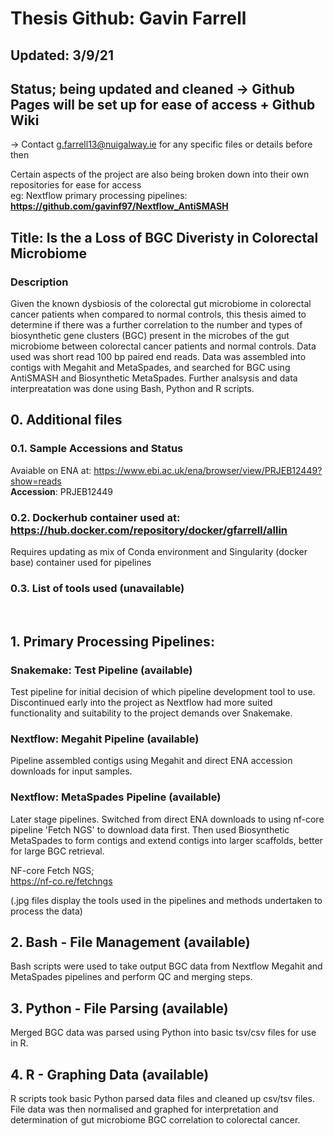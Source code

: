 # Thesis Github: Gavin Farrell
## Updated: 3/9/21 
## Status; being updated and cleaned -> Github Pages will be set up for ease of access + Github Wiki
-> Contact g.farrell13@nuigalway.ie for any specific files or details before then

Certain aspects of the project are also being broken down into their own repositories for ease for access <br/>
eg: Nextflow primary processing pipelines: ****https://github.com/gavinf97/Nextflow_AntiSMASH****

## Title: Is the a Loss of BGC Diveristy in Colorectal Microbiome
### Description
Given the known dysbiosis of the colorectal gut microbiome in colorectal cancer patients when compared to normal controls, this thesis aimed to determine if there was a further correlation to the number and types of biosynthetic gene clusters (BGC) present in the microbes of the gut microbiome between colorectal cancer patients and normal controls. Data used was short read 100 bp paired end reads. Data was assembled into contigs with Megahit and MetaSpades, and searched for BGC using AntiSMASH and Biosynthetic MetaSpades. Further analsysis and data interpreatation was done using Bash, Python and R scripts.


## 0. Additional files
### 0.1. Sample Accessions and Status
Avaiable on ENA at: https://www.ebi.ac.uk/ena/browser/view/PRJEB12449?show=reads <br />
****Accession****: PRJEB12449
<br />

### 0.2. Dockerhub container used at: https://hub.docker.com/repository/docker/gfarrell/allin
Requires updating as mix of Conda environment and Singularity (docker base) container used for pipelines
<br />

### 0.3. List of tools used (unavailable)
<br />

## 1. Primary Processing Pipelines:
### Snakemake: Test Pipeline (available)
Test pipeline for initial decision of which pipeline development tool to use. Discontinued early into the project as Nextflow had more suited functionality and suitability to the project demands over Snakemake.
<br />

### Nextflow: Megahit Pipeline (available)
Pipeline assembled contigs using Megahit and direct ENA accession downloads for input samples.
### Nextflow: MetaSpades Pipeline (available)
Later stage pipelines. Switched from direct ENA downloads to using nf-core pipeline 'Fetch NGS' to download data first. Then used Biosynthetic MetaSpades to form contigs and extend contigs into larger scaffolds, better for large BGC retrieval.

NF-core Fetch NGS;<br />
https://nf-co.re/fetchngs
<br />

(.jpg files display the tools used in the pipelines and methods undertaken to process the data)
## 2. Bash - File Management (available)
Bash scripts were used to take output BGC data from Nextflow Megahit and MetaSpades pipelines and perform QC and merging steps.
<br />

## 3. Python - File Parsing (available)
Merged BGC data was parsed using Python into basic tsv/csv files for use in R.
<br />

## 4. R - Graphing Data (available)
R scripts took basic Python parsed data files and cleaned up csv/tsv files. File data was then normalised and graphed for interpretation and determination of gut microbiome BGC correlation to colorectal cancer.







